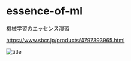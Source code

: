 # essence-of-ml
機械学習のエッセンス演習

https://www.sbcr.jp/products/4797393965.html


![title](https://www.sbcr.jp/img/t/4797393965_m.jpg)
